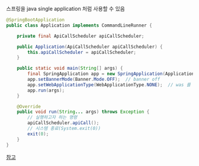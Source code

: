 스프링을 java single application 처럼 사용할 수 있음

```java
@SpringBootApplication
public class Application implements CommandLineRunner {

	private final ApiCallScheduler apiCallScheduler;

	public Application(ApiCallScheduler apiCallScheduler) {
		this.apiCallScheduler = apiCallScheduler;
	}

	public static void main(String[] args) {
		final SpringApplication app = new SpringApplication(Application.class);
		app.setBannerMode(Banner.Mode.OFF);  // banner off
		app.setWebApplicationType(WebApplicationType.NONE);  // was 를 띄우지 않음
		app.run(args);
	}

	@Override
	public void run(String... args) throws Exception {
        // 실행하고자 하는 명령
		apiCallScheduler.apiCall();
        // 시스템 종료(System.exit(0))
		exit(0);
	}
}
```

[참고](https://mkyong.com/spring-boot/spring-boot-non-web-application-example/)